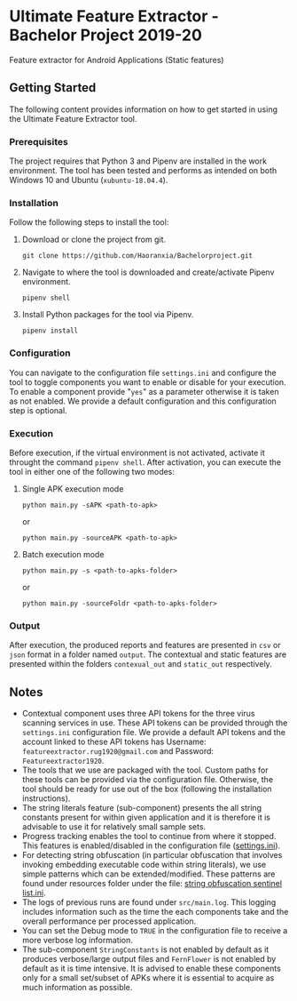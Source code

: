 

# Ultimate Feature Extractor - Bachelor Project 2019-20
Feature extractor for Android Applications (Static features)

## Getting Started
The following content provides information on how to get started in using the Ultimate Feature Extractor tool.

### Prerequisites
The project requires that Python 3 and Pipenv are installed in the work environment. The tool has been tested and performs as intended on both Windows 10 and Ubuntu (`xubuntu-18.04.4`).

### Installation
Follow the following steps to install the tool:
1. Download or clone the project from git.
	```
	git clone https://github.com/Haoranxia/Bachelorproject.git
	```
2. Navigate to where the tool is downloaded and create/activate Pipenv environment.
	```
	pipenv shell
	```
3. Install Python packages for the tool via Pipenv.
	```
	pipenv install
	```
### Configuration
You can navigate to the configuration file `settings.ini` and configure the tool to toggle components you want to enable or disable for your execution. To enable a component provide "`yes`" as a parameter otherwise it is taken as not enabled. We provide a default configuration and this configuration step is optional.

### Execution
Before execution, if the virtual environment is not activated, activate it throught the command `pipenv shell`.
After activation, you can execute the tool in either one of the following two modes:
1. Single APK execution mode
	```
	python main.py -sAPK <path-to-apk>
	```
	or
	```
	python main.py -sourceAPK <path-to-apk>
	```
2. Batch execution  mode
	```
	python main.py -s <path-to-apks-folder>
	```
	or
	```
	python main.py -sourceFoldr <path-to-apks-folder>
	```
### Output
After execution, the produced reports and features are presented in `csv` or `json` format in a folder named `output`. The contextual and static features are presented within the folders `contexual_out` and `static_out` respectively.

## Notes
* Contextual component uses three API tokens for the three virus scanning services in use. These API tokens can be provided through the `settings.ini` configuration file. We provide a default API tokens and the account linked to these API tokens has Username: `featureextractor.rug1920@gmail.com` and Password: `Featureextractor1920`.
* The tools that we use are packaged with the tool. Custom paths for these tools can be provided via the configuration file. Otherwise, the tool should be ready for use out of the box (following the installation instructions).
* The string literals feature (sub-component) presents the all string constants present for within given application and it is therefore it is advisable to use it for relatively small sample sets.
* Progress tracking enables the tool to continue from where it stopped. This features is enabled/disabled in the configuration file ([settings.ini](https://github.com/Haoranxia/Bachelorproject/blob/development/settings.ini)).
* For detecting string obfuscation (in particular obfuscation that involves invoking embedding executable code within string literals), we use simple patterns which can be extended/modified. These patterns are found under resources folder under the file: [string obfuscation sentinel list.ini](https://github.com/Haoranxia/Bachelorproject/blob/development/resources/string_obfuscation_sentinel_list.ini).
* The logs of previous runs are found under `src/main.log`. This logging includes information such as the time the each components take and the overall performance per processed application.
* You can set the Debug mode to `TRUE` in the configuration file to receive a more verbose log information.
* The sub-component `StringConstants`  is not enabled by default as it produces verbose/large output files and `FernFlower` is not enabled by default as it is time intensive. It is advised to enable these components only for a small set/subset of APKs where it is essential to acquire as much information as possible.


